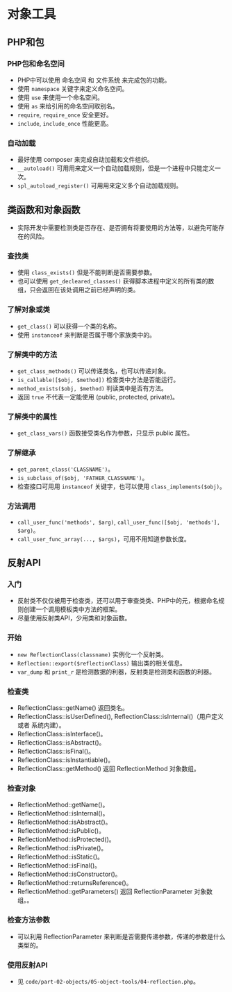 # 对象工具
## PHP和包

### PHP包和命名空间
* PHP中可以使用 命名空间 和 文件系统 来完成包的功能。
* 使用 `namespace` 关键字来定义命名空间。
* 使用 `use` 来使用一个命名空间。
* 使用 `as` 来给引用的命名空间取别名。
* `require`, `require_once` 安全更好。
* `include`, `include_once` 性能更高。

### 自动加载
* 最好使用 composer 来完成自动加载和文件组织。
* `__autoload()` 可用用来定义一个自动加载规则，但是一个进程中只能定义一次。
* `spl_autoload_register()` 可用用来定义多个自动加载规则。

## 类函数和对象函数
* 实际开发中需要检测类是否存在、是否拥有将要使用的方法等，以避免可能存在的风险。
### 查找类
* 使用 `class_exists()` 但是不能判断是否需要参数。
* 也可以使用 `get_decleared_classes()` 获得脚本进程中定义的所有类的数组，只会返回在该处调用之前已经声明的类。

### 了解对象或类
* `get_class()` 可以获得一个类的名称。
* 使用 `instanceof` 来判断是否属于哪个家族类中的。

### 了解类中的方法
* `get_class_methods()` 可以传递类名，也可以传递对象。
* `is_callable([$obj, $method])` 检查类中方法是否能运行。
* `method_exists($obj, $method)` 判读类中是否有方法。
* 返回 `true` 不代表一定能使用 (public, protected, private)。

### 了解类中的属性
* `get_class_vars()` 函数接受类名作为参数，只显示 public 属性。

### 了解继承
* `get_parent_class('CLASSNAME')`。
* `is_subclass_of($obj, 'FATHER_CLASSNAME')`。
* 检查接口可用用  `instanceof` 关键字，也可以使用 `class_implements($obj)`。

### 方法调用
* `call_user_func('methods', $arg)`, `call_user_func([$obj, 'methods'], $arg)`。
* `call_user_func_array(..., $args)`，可用不用知道参数长度。

## 反射API
### 入门
* 反射类不仅仅被用于检查类，还可以用于审查类类、PHP中的元，根据命名规则创建一个调用模板类中方法的框架。
* 尽量使用反射类API，少用类和对象函数。

### 开始
* `new ReflectionClass(classname)` 实例化一个反射类。
* `Reflection::export($reflectionClass)` 输出类的相关信息。
* `var_dump` 和 `print_r` 是检测数据的利器，反射类是检测类和函数的利器。

### 检查类
* ReflectionClass::getName() 返回类名。
* ReflectionClass::isUserDefined(), ReflectionClass::isInternal()（用户定义 或者 系统内建）。
* ReflectionClass::isInterface()。
* ReflectionClass::isAbstract()。
* ReflectionClass::isFinal()。
* ReflectionClass::isInstantiable()。
* ReflectionClass::getMethod() 返回 ReflectionMethod 对象数组。

### 检查对象
* ReflectionMethod::getName()。
* ReflectionMethod::isInternal()。
* ReflectionMethod::isAbstract()。
* ReflectionMethod::isPublic()。
* ReflectionMethod::isProtected()。
* ReflectionMethod::isPrivate()。
* ReflectionMethod::isStatic()。
* ReflectionMethod::isFinal()。
* ReflectionMethod::isConstructor()。
* ReflectionMethod::returnsReference()。
* ReflectionMethod::getParameters() 返回 ReflectionParameter 对象数组。。

### 检查方法参数
* 可以利用 ReflectionParameter 来判断是否需要传递参数，传递的参数是什么类型的。

### 使用反射API
* 见 `code/part-02-objects/05-object-tools/04-reflection.php`。
